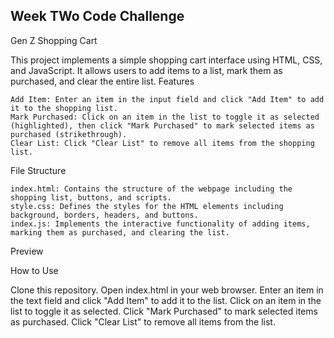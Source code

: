 ## Week TWo Code Challenge
Gen Z Shopping Cart

This project implements a simple shopping cart interface using HTML, CSS, and JavaScript. It allows users to add items to a list, mark them as purchased, and clear the entire list.
Features

    Add Item: Enter an item in the input field and click "Add Item" to add it to the shopping list.
    Mark Purchased: Click on an item in the list to toggle it as selected (highlighted), then click "Mark Purchased" to mark selected items as purchased (strikethrough).
    Clear List: Click "Clear List" to remove all items from the shopping list.

File Structure

    index.html: Contains the structure of the webpage including the shopping list, buttons, and scripts.
    style.css: Defines the styles for the HTML elements including background, borders, headers, and buttons.
    index.js: Implements the interactive functionality of adding items, marking them as purchased, and clearing the list.

Preview

How to Use

Clone this repository.
    Open index.html in your web browser.
    Enter an item in the text field and click "Add Item" to add it to the list.
    Click on an item in the list to toggle it as selected.
    Click "Mark Purchased" to mark selected items as purchased.
    Click "Clear List" to remove all items from the list.